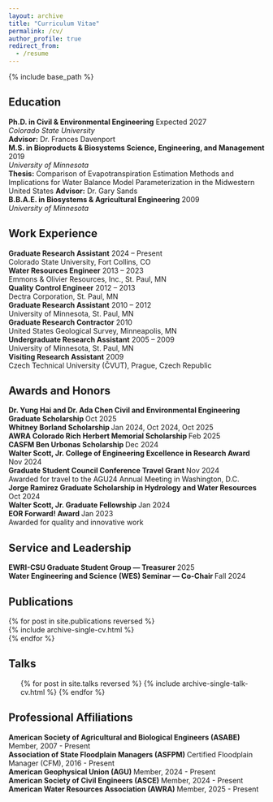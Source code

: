 ```yaml
---
layout: archive
title: "Curriculum Vitae"
permalink: /cv/
author_profile: true
redirect_from:
  - /resume
---
```


{% include base_path %}

<h2 class="cv-section-header">Education</h2>

<div class="cv-entry">
  <div class="cv-row">
    <strong>Ph.D. in Civil & Environmental Engineering</strong>
    <span class="cv-dates">Expected 2027</span>
  </div>
  <em>Colorado State University</em><br>
  <span class="cv-sub-detail"><strong>Advisor:</strong> Dr. Frances Davenport
  <a href="https://www.engr.colostate.edu/ce/people/frances-davenport/" target="_blank" class="cv-link-icon"><i class="fa-solid fa-arrow-up-right-from-square"></i></a>
  </span>
</div>

<div class="cv-entry">
  <div class="cv-row">
    <strong>M.S. in Bioproducts & Biosystems Science, Engineering, and Management</strong>
    <span class="cv-dates">2019</span>
  </div>
  <em>University of Minnesota</em><br>
  <span class="cv-sub-detail"><strong>Thesis:</strong> Comparison of Evapotranspiration Estimation Methods and Implications for Water Balance Model Parameterization in the Midwestern United States 
  <a href="https://conservancy.umn.edu/items/48e62166-9c34-4898-9678-f3cfa3f8580a" target="_blank" class="cv-link-icon"><i class="fa-solid fa-arrow-up-right-from-square"></i></a>
  </span>
  <span class="cv-sub-detail"><strong>Advisor:</strong> Dr. Gary Sands
  <a href="https://bbe.umn.edu/people/gary-r-sands" target="_blank" class="cv-link-icon"><i class="fa-solid fa-arrow-up-right-from-square"></i></a>
  </span>
</div>

<div class="cv-entry">
  <div class="cv-row">
    <strong>B.B.A.E. in Biosystems & Agricultural Engineering</strong>
    <span class="cv-dates">2009</span>
  </div>
  <em>University of Minnesota</em><br>
</div>

<h2 class="cv-section-header">Work Experience</h2>

<div class="cv-entry">
  <div class="cv-row">
    <strong>Graduate Research Assistant</strong>
    <span class="cv-dates">2024 – Present</span>
  </div>
  Colorado State University, Fort Collins, CO
</div>

<div class="cv-entry">
  <div class="cv-row">
    <strong>Water Resources Engineer</strong>
    <span class="cv-dates">2013 – 2023</span>
  </div>
  Emmons & Olivier Resources, Inc., St. Paul, MN
</div>

<div class="cv-entry">
  <div class="cv-row">
    <strong>Quality Control Engineer</strong>
    <span class="cv-dates">2012 – 2013</span>
  </div>
  Dectra Corporation, St. Paul, MN
</div>

<div class="cv-entry">
  <div class="cv-row">
    <strong>Graduate Research Assistant</strong>
    <span class="cv-dates">2010 – 2012</span>
  </div>
  University of Minnesota, St. Paul, MN
</div>

<div class="cv-entry">
  <div class="cv-row">
    <strong>Graduate Research Contractor</strong>
    <span class="cv-dates">2010</span>
  </div>
  United States Geological Survey, Minneapolis, MN
</div>

<div class="cv-entry">
  <div class="cv-row">
    <strong>Undergraduate Research Assistant</strong>
    <span class="cv-dates">2005 – 2009</span>
  </div>
  University of Minnesota, St. Paul, MN
</div>

<div class="cv-entry">
  <div class="cv-row">
    <strong>Visiting Research Assistant</strong>
    <span class="cv-dates">2009</span>
  </div>
  Czech Technical University (ČVUT), Prague, Czech Republic
</div>

<h2 class="cv-section-header">Awards and Honors</h2>

<div class="cv-entry">
  <div class="cv-row">
    <strong>
      Dr. Yung Hai and Dr. Ada Chen Civil and Environmental Engineering Graduate Scholarship
      <a href="https://colostate.academicworks.com/opportunities/56305" target="_blank" class="cv-link-icon" aria-label="Link to award page"><i class="fa-solid fa-arrow-up-right-from-square"></i></a>
    </strong>
    <span class="cv-dates">Oct 2025</span>
  </div>
</div>

<div class="cv-entry">
  <div class="cv-row">
    <strong>
      Whitney Borland Scholarship
      <a href="https://colostate.academicworks.com/opportunities/58504" target="_blank" class="cv-link-icon"><i class="fa-solid fa-arrow-up-right-from-square"></i></a>
    </strong>
    <span class="cv-dates">Jan 2024, Oct 2024, Oct 2025</span>
  </div>
</div>

<div class="cv-entry">
  <div class="cv-row">
    <strong>
      AWRA Colorado Rich Herbert Memorial Scholarship
      <a href="https://awracolorado.org/past-recipients" target="_blank" class="cv-link-icon" aria-label="Link to award page"><i class="fa-solid fa-arrow-up-right-from-square"></i></a>
    </strong>
    <span class="cv-dates">Feb 2025</span>
  </div>
</div>

<div class="cv-entry">
  <div class="cv-row">
    <strong>
      CASFM Ben Urbonas Scholarship
      <a href="https://www.casfm.org/about/committees/scholarship-committee/ben-urbonas-scholarship/" target="_blank" class="cv-link-icon" aria-label="Link to award page"><i class="fa-solid fa-arrow-up-right-from-square"></i></a>
    </strong>
    <span class="cv-dates">Dec 2024</span>
  </div>
</div>

<div class="cv-entry">
  <div class="cv-row">
    <strong>
      Walter Scott, Jr. College of Engineering Excellence in Research Award
      <a href="https://source.colostate.edu/graduate-students-awarded-24k-in-awards-for-research-and-creativity-at-gradshow/" target="_blank" class="cv-link-icon"><i class="fa-solid fa-arrow-up-right-from-square"></i></a>
    </strong>
    <span class="cv-dates">Nov 2024</span>
  </div>
</div>

<div class="cv-entry">
  <div class="cv-row">
    <strong>
      Graduate Student Council Conference Travel Grant
      <a href="https://gsc.colostate.edu/budget/" target="_blank" class="cv-link-icon"><i class="fa-solid fa-arrow-up-right-from-square"></i></a>
    </strong>
    <span class="cv-dates">Nov 2024</span>
  </div>
  Awarded for travel to the AGU24 Annual Meeting in Washington, D.C.
</div>

<div class="cv-entry">
  <div class="cv-row">
    <strong>
      Jorge Ramirez Graduate Scholarship in Hydrology and Water Resources
      <a href="https://colostate.academicworks.com/opportunities/55567" target="_blank" class="cv-link-icon"><i class="fa-solid fa-arrow-up-right-from-square"></i></a>
    </strong>
    <span class="cv-dates">Oct 2024</span>
  </div>
</div>

<div class="cv-entry">
  <div class="cv-row">
    <strong>
      Walter Scott, Jr. Graduate Fellowship
      <a href="https://colostate.academicworks.com/opportunities/57231" target="_blank" class="cv-link-icon"><i class="fa-solid fa-arrow-up-right-from-square"></i></a>
    </strong>
    <span class="cv-dates">Jan 2024</span>
  </div>
</div>

<div class="cv-entry">
  <div class="cv-row">
    <strong>
      EOR Forward! Award
      <a href="https://www.eorinc.com/index.html" target="_blank" class="cv-link-icon"><i class="fa-solid fa-arrow-up-right-from-square"></i></a>
    </strong>
    <span class="cv-dates">Jan 2023</span>
  </div>
  Awarded for quality and innovative work
</div>

<h2 class="cv-section-header">Service and Leadership</h2>

<div class="cv-entry">
  <div class="cv-row">
    <strong>
      EWRI-CSU Graduate Student Group — Treasurer
      <a href="https://www.engr.colostate.edu/organizations/ewri/" target="_blank" class="cv-link-icon"><i class="fa-solid fa-arrow-up-right-from-square"></i></a>
    </strong>
    <span class="cv-dates">2025</span>
  </div>
</div>

<div class="cv-entry">
  <div class="cv-row">
    <strong>
      Water Engineering and Science (WES) Seminar — Co-Chair
      <a href="https://www.engr.colostate.edu/ce/events/water-seminar/" target="_blank" class="cv-link-icon"><i class="fa-solid fa-arrow-up-right-from-square"></i></a>
    </strong>
    <span class="cv-dates">Fall 2024</span>
  </div>
</div>

<h2 class="cv-section-header">Publications</h2>
<div class="cv-list">
  {% for post in site.publications reversed %}
    <div class="cv-entry">
      {% include archive-single-cv.html %}
    </div>
  {% endfor %}
</div>
  
<h2 class="cv-section-header">Talks</h2>
<div class="talks-cv">
  <ul>
    {% for post in site.talks reversed %}
      {% include archive-single-talk-cv.html %}
    {% endfor %}
  </ul>
</div>
  
<!--
<h2>Teaching</h2>
  <ul>{% for post in site.teaching reversed %}
    {% include archive-single-cv.html %}
  {% endfor %}</ul>
-->

<!--
<h2>Skills</h2>
* Skill 1
* Skill 2
  * Sub-skill 2.1
  * Sub-skill 2.2
  * Sub-skill 2.3
* Skill 3
-->

<h2 class="cv-section-header">Professional Affiliations</h2>

<div class="cv-entry">
  <div class="cv-row">
    <strong>
    American Society of Agricultural and Biological Engineers (ASABE)
    </strong>
    <span class="cv-dates">Member, 2007 - Present</span>
  </div>
</div>

<div class="cv-entry">
  <div class="cv-row">
    <strong>
    Association of State Floodplain Managers (ASFPM)
    </strong>
    <span class="cv-dates">Certified Floodplain Manager (CFM), 2016 - Present</span>
  </div>
</div>

<div class="cv-entry">
  <div class="cv-row">
    <strong>
    American Geophysical Union (AGU)
    </strong>
    <span class="cv-dates">Member, 2024 - Present</span>
  </div>
</div>

<div class="cv-entry">
  <div class="cv-row">
    <strong>
    American Society of Civil Engineers (ASCE)
    </strong>
    <span class="cv-dates">Member, 2024 - Present</span>
  </div>
</div>

<div class="cv-entry">
  <div class="cv-row">
    <strong>
    American Water Resources Association (AWRA)
    </strong>
    <span class="cv-dates">Member, 2025 - Present</span>
  </div>
</div>
